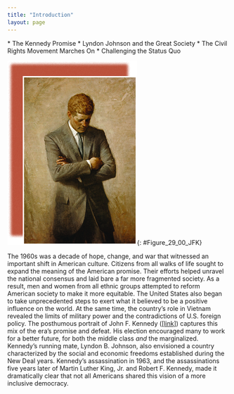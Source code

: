 ```yaml
---
title: "Introduction"
layout: page
---
```



<div data-type="abstract" markdown="1">
* The Kennedy Promise
* Lyndon Johnson and the Great Society
* The Civil Rights Movement Marches On
* Challenging the Status Quo

</div>

<?cnx.eoc class="summary" title="Summary"?>

<?cnx.eoc class="review-questions" title="Review Questions"?>

<?cnx.eoc class="critical-thinking" title="Critical Thinking Questions"?>

<?cnx.eoc class="references" title="References"?>

 ![A painting of John F. Kennedy shows the president standing with his arms folded, staring downward.](../resources/CNX_History_29_00_JFK.jpg "In Aaron Shikler&#x2019;s official portrait of John Fitzgerald Kennedy (1970), the president stands with arms folded, apparently deep in thought. The portrait was painted seven years after Kennedy&#x2019;s death, at the request of his widow, Jacqueline Kennedy Onassis. It depicts the president with his head down, because Shikler did not wish to paint the dead man&#x2019;s eyes."){: #Figure_29_00_JFK}

The 1960s was a decade of hope, change, and war that witnessed an important shift in American culture. Citizens from all walks of life sought to expand the meaning of the American promise. Their efforts helped unravel the national consensus and laid bare a far more fragmented society. As a result, men and women from all ethnic groups attempted to reform American society to make it more equitable. The United States also began to take unprecedented steps to exert what it believed to be a positive influence on the world. At the same time, the country’s role in Vietnam revealed the limits of military power and the contradictions of U.S. foreign policy. The posthumous portrait of John F. Kennedy ([\[link\]](#Figure_29_00_JFK)) captures this mix of the era’s promise and defeat. His election encouraged many to work for a better future, for both the middle class *and* the marginalized. Kennedy’s running mate, Lyndon B. Johnson, also envisioned a country characterized by the social and economic freedoms established during the New Deal years. Kennedy’s assassination in 1963, and the assassinations five years later of Martin Luther King, Jr. and Robert F. Kennedy, made it dramatically clear that not all Americans shared this vision of a more inclusive democracy.

